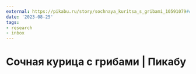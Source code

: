 ```yaml
---
external: https://pikabu.ru/story/sochnaya_kuritsa_s_gribami_10591079#comments
date: '2023-08-25'
tags:
- research
- inbox
---
```


# Сочная курица с грибами | Пикабу
